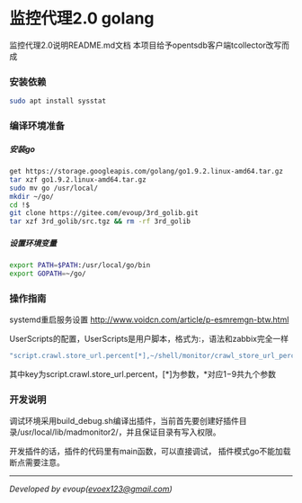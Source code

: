 监控代理2.0 golang
=======

监控代理2.0说明README.md文档
本项目给予opentsdb客户端tcollector改写而成

### 安装依赖
```bash
sudo apt install sysstat
```



### 编译环境准备

##### 安装go
```bash
get https://storage.googleapis.com/golang/go1.9.2.linux-amd64.tar.gz
tar xzf go1.9.2.linux-amd64.tar.gz
sudo mv go /usr/local/
mkdir ~/go/
cd !$
git clone https://gitee.com/evoup/3rd_golib.git
tar xzf 3rd_golib/src.tgz && rm -rf 3rd_golib
```

##### 设置环境变量
```bash
export PATH=$PATH:/usr/local/go/bin
export GOPATH=~/go/
```



### 操作指南

systemd重启服务设置
http://www.voidcn.com/article/p-esmremgn-btw.html

UserScripts的配置，UserScripts是用户脚本，格式为<key>:<command>，语法和zabbix完全一样
```bash
"script.crawl.store_url.percent[*],~/shell/monitor/crawl_store_url_percent.sh $1"
```
其中key为script.crawl.store_url.percent，[*]为参数，*对应$1-$9共九个参数

### 开发说明

调试环境采用build_debug.sh编译出插件，当前首先要创建好插件目录/usr/local/lib/madmonitor2/，并且保证目录有写入权限。

开发插件的话，插件的代码里有main函数，可以直接调试， 插件模式go不能加载断点需要注意。

* * *
*Developed by evoup(evoex123@gmail.com)*

